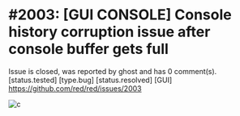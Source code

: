 
#2003: [GUI CONSOLE] Console history corruption issue after console buffer gets full
================================================================================
Issue is closed, was reported by ghost and has 0 comment(s).
[status.tested] [type.bug] [status.resolved] [GUI]
<https://github.com/red/red/issues/2003>

![c](https://cloud.githubusercontent.com/assets/16458742/15990006/f9b3c592-30a5-11e6-8d9b-46fe90983b1c.gif)



